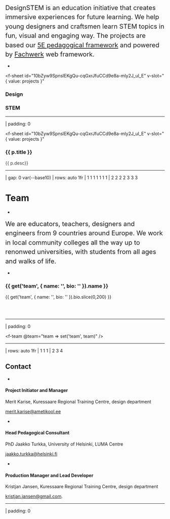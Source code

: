 
<f-logo />

<big style="line-height: 1.75em; margin-top: var(--base4); display: block;"><big>DesignSTEM is an education initiative that creates immersive experiences for future learning. We help young designers and craftsmen learn STEM topics in fun, visual and engaging way. The projects are based our <f-sidebar size="half" src="../pedagogy.md"><a href="#">5E pedagogical framework</a></f-sidebar> and powered by <a href="https://designstem.github.io/fachwerk">Fachwerk</a> web framework.</big></big>

-

<f-sheet
id="10bZyw9SpnslEKgQu-cqGxrJfuCCd9e8a-mly2J_ul_E"
v-slot="{ value: projects }"
>

<div>

### Design

<f-tags set="dt" type="designtags" :projects="projects.filter(p => p.type === 'progress')" />

### STEM

<f-tags set="st" type="stemtags" :projects="projects.filter(p => p.type === 'progress')" />

</div>

</f-sheet>


---

| padding: 0

<f-sheet
id="10bZyw9SpnslEKgQu-cqGxrJfuCCd9e8a-mly2J_ul_E"
v-slot="{ value: projects }"
>

<f-theme theme="dark">
<f-grid cols="1fr 1fr 1fr 1fr" gap="0">
  <f-image-card
    v-for="(p,i) in projects.filter(p => p.type === 'progress')"
    :src="p.image" :key="i"
    :style="{ filter: isActive(p, get('dt'), get('st')) ? '' : 'brightness(10%)'}"
  >
    <h3>{{ p.title }}</h3>
    <p style="padding-right: 33%; opacity: 0.85"> {{ p.desc}}</p>
    <f-about :project="p" />
  </f-image-card>
</f-grid>
</f-theme>

</f-sheet>

---

| gap: 0 var(--base10)
| rows: auto 1fr
| 1 1 1 1 1 1 1
| 2 2 2 2 3 3 3

# Team

-

<big style="line-height: 1.75em; margin-top: var(--base4); display: block;"><big>We are educators, teachers, designers and engineers from 9 countries around Europe. We work in local community colleges all the way up to renonwed universities, with students from all ages and walks of life.</big></big>

-

<div style="height: 100px">

<p/>

### {{ get('team', { name: '', bio: '' }).name }}

{{ get('team', { name: '', bio: '' }).bio.slice(0,200) }}

</div>

---

| padding: 0

<f-team @team="team => set('team', team)" />

---

| rows: auto 1fr
| 1 1 1
| 2 3 4

## Contact

<p />

-

#### Project Initiator and Manager

Merit Karise, Kuressaare Regional Training Centre, design department 

merit.karise@ametikool.ee

-

#### Head Pedagogical Consultant 

PhD Jaakko Turkka, University of Helsinki, LUMA Centre

jaakko.turkka@helsinki.fi

-

#### Production Manager and Lead Developer

Kristjan Jansen, Kuressaare Regional Training Centre, design department 

kristjan.jansen@gmail.com.

---

| padding: 0

 <f-footer style="--yellow: var(--lightgray); --border-width: 0" />
